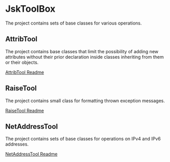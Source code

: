 # JskToolBox

The project contains sets of base classes for various operations.

## AttribTool

The project contains base classes that limit the possibility of adding new attributes without their prior declaration inside classes inheriting from them or their objects.

[AttribTool Readme](https://github.com/Szumak75/JskToolBox/blob/master/docs/AttribTool.md)

## RaiseTool

The project contains small class for formatting thrown exception messages.

[RaiseTool Readme](https://github.com/Szumak75/JskToolBox/blob/master/docs/RaiseTool.md)

## NetAddressTool

The project contains sets of base classes for operations on IPv4 and IPv6 addresses.

[NetAddressTool Readme](https://github.com/Szumak75/JskToolBox/blob/master/docs/NetAddressTool.md)
